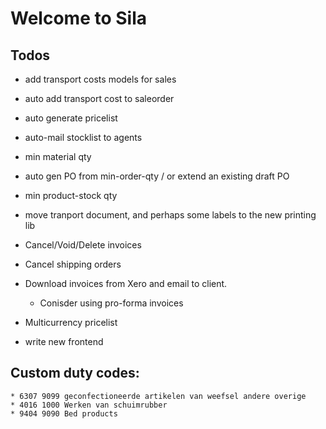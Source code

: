 # Welcome to Sila

## Todos

- add transport costs models for sales
- auto add transport cost to saleorder
- auto generate pricelist
- auto-mail stocklist to agents
- min material qty
- auto gen PO from min-order-qty / or extend an existing draft PO
- min product-stock qty

- move tranport document, and perhaps some labels to the new printing lib
- Cancel/Void/Delete invoices
- Cancel shipping orders
- Download invoices from Xero and email to client. 
    * Conisder using pro-forma invoices
- Multicurrency pricelist
- write new frontend

## Custom duty codes:
	* 6307 9099 geconfectioneerde artikelen van weefsel andere overige
	* 4016 1000 Werken van schuimrubber
	* 9404 9090 Bed products
